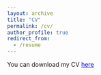 ```yaml
---
layout: archive
title: "CV"
permalink: /cv/
author_profile: true
redirect_from:
  - /resume
---
```


You can download my CV <a href='https://sophiecetre.github.io//files/cv-september-2018.pdf' style="color:blue">here</a>

